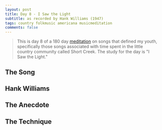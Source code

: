 ```yaml
---
layout: post
title: Day 8 - I Saw the Light
subtitle: as recorded by Hank Williams (1947)
tags: country folkmusic americana musicmeditation
comments: false
---
```

> This is day 8 of a 180 day [meditation](../currentmeditation) on songs that defined my youth, specifically those songs associated with time spent in the little country community called Short Creek. The study for the day is "I Saw the Light."

## The Song


## Hank Williams


## The Anecdote


## The Technique
